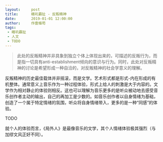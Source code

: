 ```yaml
---
layout:     post
title:      瞎叽霸扯 - 反叛精神
date:       2019-01-01 12:00:00
author:     作壹條苟
tags:
 - 瞎叽霸扯
 - 人文
 - TODO
---
```


> 此处的反叛精神并非具象到独立个体上体现出来的，可描述的反叛行为，而是指一切具有anti-establishment倾向的意识与行为。同时，此处对反叛精神的讨论是希望形成一种自洽的，对反叛精神的社会学意义的理解。

反叛精神的历史最佳载体并非摇滚，而是文学。艺术形式都是形式-内在形成的有机整体。通常意义上音乐作为一种过程体验，形式上给人的刺激是大于内容的。文学作为相对静止的体验则相反。这也可以理解为音乐更多的是听众被动地去感受音乐创作者主动的输出，自己的再加工是少数的。如音乐创作者以自身情绪为基础，创造了一个属于特定情绪的氛围，听众将自身情绪带入，更多的是一种“同感”的体验。

TODO

就个人的体验而言，《局外人》是最像音乐的文学，其个人情绪体验极其强烈（与加缪文风正好不同）。